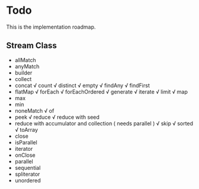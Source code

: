 # Todo

This is the implementation roadmap.

## Stream Class

- allMatch
- anyMatch
- builder
- collect
- concat
√ count
√ distinct
√ empty
√ findAny
√ findFirst
- flatMap
√ forEach
√ forEachOrdered
√ generate
√ iterate
√ limit
√ map
- max
- min
- noneMatch
√ of
- peek
√ reduce
√ reduce with seed
- reduce with accumulator and collection ( needs parallel )
√ skip
√ sorted
√ toArray
- close
- isParallel
- iterator
- onClose
- parallel
- sequential
- spliterator
- unordered